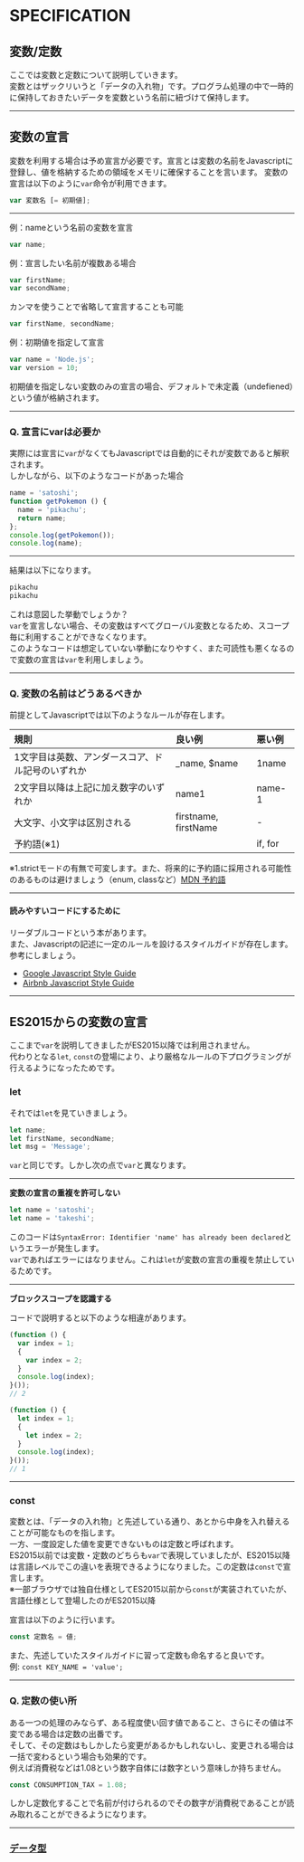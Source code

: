 # SPECIFICATION

## 変数/定数
ここでは変数と定数について説明していきます。<br>
変数とはザックリいうと「データの入れ物」です。プログラム処理の中で一時的に保持しておきたいデータを変数という名前に紐づけて保持します。

---

## 変数の宣言

変数を利用する場合は予め宣言が必要です。宣言とは変数の名前をJavascriptに登録し、値を格納するための領域をメモリに確保することを言います。
変数の宣言は以下のように`var`命令が利用できます。

```js
var 変数名 [= 初期値];
```

---

例：nameという名前の変数を宣言
```js
var name;
```

例：宣言したい名前が複数ある場合
```js
var firstName;
var secondName;
```

カンマを使うことで省略して宣言することも可能
```js
var firstName, secondName;
```

例：初期値を指定して宣言
```js
var name = 'Node.js';
var version = 10;
```

初期値を指定しない変数のみの宣言の場合、デフォルトで未定義（undefiened）という値が格納されます。

---

### Q. 宣言にvarは必要か

実際には宣言に`var`がなくてもJavascriptでは自動的にそれが変数であると解釈されます。<br>
しかしながら、以下のようなコードがあった場合

```js
name = 'satoshi';
function getPokemon () {
  name = 'pikachu';
  return name;
};
console.log(getPokemon());
console.log(name);
```

---

結果は以下になります。
```sh
pikachu
pikachu
```
これは意図した挙動でしょうか？<br>
`var`を宣言しない場合、その変数はすべてグローバル変数となるため、スコープ毎に利用することができなくなります。<br>
このようなコードは想定していない挙動になりやすく、また可読性も悪くなるので変数の宣言は`var`を利用しましょう。

---

### Q. 変数の名前はどうあるべきか
前提としてJavascriptでは以下のようなルールが存在します。

|規則|良い例|悪い例|
|:----|:----|:----|
|1文字目は英数、アンダースコア、ドル記号のいずれか|_name, $name|1name|
|2文字目以降は上記に加え数字のいずれか|name1|name-1|
|大文字、小文字は区別される|firstname, firstName|-|
|予約語(※1)||if, for|

※1.strictモードの有無で可変します。また、将来的に予約語に採用される可能性のあるものは避けましょう（enum, classなど）[MDN 予約語](https://developer.mozilla.org/ja/docs/Web/JavaScript/Reference/Reserved_Words)

---

#### 読みやすいコードにするために
リーダブルコードという本があります。<br>
また、Javascriptの記述に一定のルールを設けるスタイルガイドが存在します。<br>
参考にしましょう。

- [Google Javascript Style Guide](https://google.github.io/styleguide/javascriptguide.xml)<br>
- [Airbnb Javascript Style Guide](https://github.com/airbnb/javascript)

---

## ES2015からの変数の宣言

ここまで`var`を説明してきましたがES2015以降では利用されません。<br>
代わりとなる`let`, `const`の登場により、より厳格なルールの下プログラミングが行えるようになったためです。

### let
それでは`let`を見ていきましょう。<br>
```js
let name;
let firstName, secondName;
let msg = 'Message';
```
`var`と同じです。しかし次の点で`var`と異なります。

---

**変数の宣言の重複を許可しない**
```js
let name = 'satoshi';
let name = 'takeshi';
```
このコードは`SyntaxError: Identifier 'name' has already been declared`というエラーが発生します。<br>
`var`であればエラーにはなりません。これは`let`が変数の宣言の重複を禁止しているためです。

---

**ブロックスコープを認識する**

コードで説明すると以下のような相違があります。
```js
(function () {
  var index = 1;
  {
    var index = 2;
  }
  console.log(index);
}());
// 2
```

```js
(function () {
  let index = 1;
  {
    let index = 2;
  }
  console.log(index);
}());
// 1
```

---

### const

変数とは、「データの入れ物」と先述している通り、あとから中身を入れ替えることが可能なものを指します。<br>
一方、一度設定した値を変更できないものは定数と呼ばれます。<br>
ES2015以前では変数・定数のどちらも`var`で表現していましたが、ES2015以降は言語レベルでこの違いを表現できるようになりました。この定数は`const`で宣言します。<br>
※一部ブラウザでは独自仕様としてES2015以前から`const`が実装されていたが、言語仕様として登場したのがES2015以降

宣言は以下のように行います。
```js
const 定数名 = 値;
```

また、先述していたスタイルガイドに習って定数も命名すると良いです。<br>
例: `const KEY_NAME = 'value';`

---

### Q. 定数の使い所

ある一つの処理のみならず、ある程度使い回す値であること、さらにその値は不変である場合は定数の出番です。<br>
そして、その定数はもしかしたら変更があるかもしれないし、変更される場合は一括で変わるという場合も効果的です。<br>
例えば消費税などは1.08という数字自体には数字という意味しか持ちません。

```js
const CONSUMPTION_TAX = 1.08;
```

しかし定数化することで名前が付けられるのでその数字が消費税であることが読み取れることができるようになります。

---

### [データ型](?md=/docs/03-SPECIFICATION-02)

